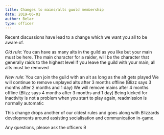 ```yaml
---
title: Changes to mains/alts guold membership
date: 2019-06-01
author: Belar
type: officer
---
```


Recent discussions have lead to a change which we want you all to be aware of.

*Old rule*:
You can have as many alts in the guild as you like but your main must be here.
The main character for a raider, will be the character that generally raids to the highest level
If you leave the guild with your main, all alts must be removed

*New rule*:
You can join the guild with an alt as long as the alt gets played
We will continue to remove unplayed alts after 3 months offline (Blizz says 3 months after 2 months and 1 day)
We will remove mains after 4 months offline (Blizz says 4 months after 3 months and 1 day)
Being kicked for inactivity is not a problem when you start to play again, readmission is normally automatic

This change drops another of our oldest rules and goes along with Blizzards developments around assisting socialisation and communication in-game.

Any questions, please ask the officers 
B
